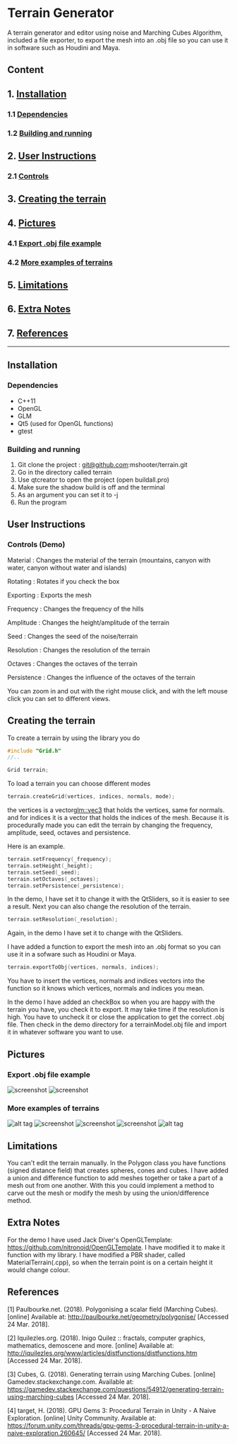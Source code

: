 # Terrain Generator

A terrain generator and editor using noise and Marching Cubes Algorithm, included a file exporter, to export the mesh into an .obj file so you can use it in software such as Houdini and Maya. 

## Content
## 1. **[Installation](#installation)**
### 1.1 **[Dependencies](#dependencies)**
### 1.2 **[Building and running](#building-and-running)**
## 2. **[User Instructions](#user-instructions)**
### 2.1 **[Controls](#controls)**
## 3. **[Creating the terrain](#creating-the-terrain)**
## 4. **[Pictures](#pictures)**
### 4.1 **[Export .obj file example](#export-.obj-file-example)**
### 4.2 **[More examples of terrains](#more-examples-of-terrains)**
## 5. **[Limitations](#limitations)**
## 6. **[Extra Notes](#extra-notes)**
## 7. **[References](#references)**
-------------------------------------------------------------
## **Installation**
### **Dependencies** 
* C++11
* OpenGL 
* GLM 
* Qt5 (used for OpenGL functions)
* gtest
### **Building and running** 
1. Git clone the project : git@github.com:mshooter/terrain.git 
2. Go in the directory called terrain 
3. Use qtcreator to open the project (open buildall.pro)
4. Make sure the shadow build is off and the terminal 
5. As an argument you can set it to -j 
6. Run the program
## **User Instructions** 
### Controls (Demo)
Material : Changes the material of the terrain (mountains, canyon with water, canyon without water and islands)

Rotating : Rotates if you check the box 

Exporting : Exports the mesh 

Frequency : Changes the frequency of the hills

Amplitude : Changes the height/amplitude of the terrain

Seed : Changes the seed of the noise/terrain

Resolution : Changes the resolution of the terrain

Octaves : Changes the octaves of the terrain

Persistence : Changes the influence of the octaves of the terrain 

You can zoom in and out with the right mouse click, and with the left mouse click you can set to different views.
## **Creating the terrain** 
To create a terrain by using the library you do 
```C++
#include "Grid.h"
//.. 

Grid terrain;
```
To load a terrain you can choose different modes
```c++
terrain.createGrid(vertices, indices, normals, mode);
```
the vertices is a vector<glm::vec3> that holds the vertices, same for normals. 
and for indices it is a vector<GLushort> that holds the indices of the mesh.
Because it is procedurally made you can edit the terrain by changing the frequency, amplitude, seed, octaves and persistence. 

Here is an example. 
```C++
terrain.setFrequency(_frequency);
terrain.setHeight(_height);
terrain.setSeed(_seed);
terrain.setOctaves(_octaves);
terrain.setPersistence(_persistence);
```
In the demo, I have set it to change it with the QtSliders, so it is easier to see a result.
Next you can also change the resolution of the terrain. 
```c++
terrain.setResolution(_resolution);
```
Again, in the demo I have set it to change with the QtSliders. 

I have added a function to export the mesh into an .obj format so you can use it in a sofware such as Houdini or Maya. 
```c++
terrain.exportToObj(vertices, normals, indices);
```
You have to insert the vertices, normals and indices vectors into the function so it knows which vertices, normals and indices you mean. 

In the demo I have added an checkBox so when you are happy with the terrain you have, you check it to export. It may take time if the resolution is high. You have to uncheck it or close the application to get the correct .obj file. 
Then check in the demo directory for a terrainModel.obj file and import it in whatever software you want to use.
## **Pictures**
### **Export .obj file example**
![screenshot](https://github.com/mshooter/terrain/blob/master/READMEImages/Houdini_0.png=100x20)
![screenshot](https://github.com/mshooter/terrain/blob/master/READMEImages/Houdini_02.png=100x20)
### **More examples of terrains**
![alt tag](https://github.com/mshooter/terrain/blob/master/READMEImages/mountain.png=100x20)
![screenshot](https://github.com/mshooter/terrain/blob/master/READMEImages/canyon.png=100x20)
![screenshot](https://github.com/mshooter/terrain/blob/master/READMEImages/Island.png=100x20)
![screenshot](https://github.com/mshooter/terrain/blob/master/READMEImages/Canyon2.png=100x20)
![alt tag](https://github.com/mshooter/terrain/blob/master/READMEImages/Caves.png=100x20)
## **Limitations** 
You can't edit the terrain manually. In the Polygon class you have functions (signed distance field) that creates spheres, cones and cubes. I have added a union and difference function to add meshes together or take a part of a mesh out from one another. With this you could implement a method to carve out the mesh or modify the mesh by using the union/difference method.
## **Extra Notes** 
For the demo I have used Jack Diver's OpenGLTemplate: https://github.com/nitronoid/OpenGLTemplate. I have modified it to make it function with my library. I have modified a PBR shader, called MaterialTerrain(.cpp), so when the terrain point is on a certain height it would change colour. 
## **References** 
[1] Paulbourke.net. (2018). Polygonising a scalar field (Marching Cubes). [online] Available at: http://paulbourke.net/geometry/polygonise/ [Accessed 24 Mar. 2018].

[2] Iquilezles.org. (2018). Inigo Quilez :: fractals, computer graphics, mathematics, demoscene and more. [online] Available at: http://iquilezles.org/www/articles/distfunctions/distfunctions.htm [Accessed 24 Mar. 2018].

[3] Cubes, G. (2018). Generating terrain using Marching Cubes. [online] Gamedev.stackexchange.com. Available at: https://gamedev.stackexchange.com/questions/54912/generating-terrain-using-marching-cubes [Accessed 24 Mar. 2018].

[4] target, H. (2018). GPU Gems 3: Procedural Terrain in Unity - A Naive Exploration. [online] Unity Community. Available at: https://forum.unity.com/threads/gpu-gems-3-procedural-terrain-in-unity-a-naive-exploration.260645/ [Accessed 24 Mar. 2018].

